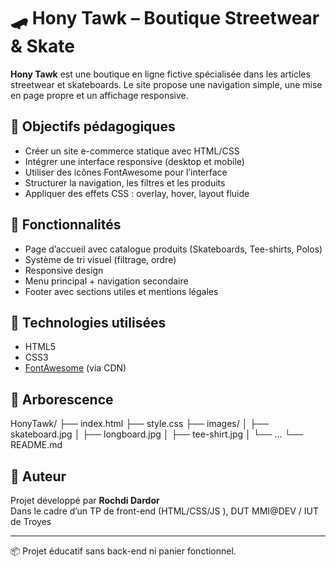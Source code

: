 # 🛹 Hony Tawk – Boutique Streetwear & Skate

**Hony Tawk** est une boutique en ligne fictive spécialisée dans les articles streetwear et skateboards. Le site propose une navigation simple, une mise en page propre et un affichage responsive.

## 🎯 Objectifs pédagogiques

- Créer un site e-commerce statique avec HTML/CSS
- Intégrer une interface responsive (desktop et mobile)
- Utiliser des icônes FontAwesome pour l’interface
- Structurer la navigation, les filtres et les produits
- Appliquer des effets CSS : overlay, hover, layout fluide

## 🧩 Fonctionnalités

- Page d’accueil avec catalogue produits (Skateboards, Tee-shirts, Polos)
- Système de tri visuel (filtrage, ordre)
- Responsive design
- Menu principal + navigation secondaire
- Footer avec sections utiles et mentions légales

## 🔧 Technologies utilisées

- HTML5
- CSS3
- [FontAwesome](https://fontawesome.com) (via CDN)

## 📁 Arborescence

HonyTawk/
├── index.html
├── style.css
├── images/
│ ├── skateboard.jpg
│ ├── longboard.jpg
│ ├── tee-shirt.jpg
│ └── ...
└── README.md

## 👤 Auteur

Projet développé par **Rochdi Dardor**  
Dans le cadre d’un TP de front-end (HTML/CSS/JS ), DUT MMI@DEV / IUT de Troyes

---

📦 Projet éducatif sans back-end ni panier fonctionnel.
